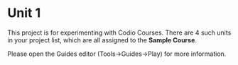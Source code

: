 # Unit 1

This project is for experimenting with Codio Courses. There are 4 such units in your project list, which are all assigned to the **Sample Course**.

Please open the Guides editor (Tools->Guides->Play) for more information.